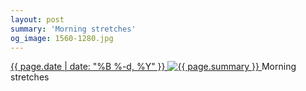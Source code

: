```yaml
---
layout: post
summary: 'Morning stretches'
og_image: 1560-1280.jpg
---
```


<p>
 <time>
  <a href="/1560">
   {{ page.date | date: "%B %-d, %Y" }}
  </a>
 </time>
 <a href="/1560">
  <img alt="{{ page.summary }}" data-taken="1/1/2022" sizes="(min-width: 700px) 50vw, calc(100vw - 2rem)" src="{{ site.assets_url }}/1560-640.jpg" srcset="{{ site.assets_url }}/1560-320.jpg 320w, {{ site.assets_url }}/1560-640.jpg 640w, {{ site.assets_url }}/1560-960.jpg 960w, {{ site.assets_url }}/1560-1280.jpg 1280w"/>
 </a>
 <span>
  Morning stretches
 </span>
</p>
